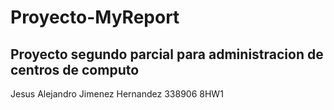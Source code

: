 # Proyecto-MyReport
## Proyecto segundo parcial para administracion de centros de computo
Jesus Alejandro Jimenez Hernandez
338906
8HW1

